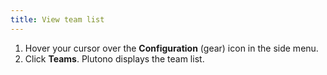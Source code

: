 ```yaml
---
title: View team list
---
```


1. Hover your cursor over the **Configuration** (gear) icon in the side menu.
1. Click **Teams**. Plutono displays the team list.